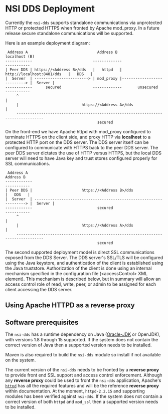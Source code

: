 # NSI DDS Deployment
Currently the `nsi-dds` supports standalone communications via unprotected HTTP or protected HTTPS when fronted by Apache mod_proxy.  In a future release secure standalone communications will be supported.

Here is an example deployment diagram:

```
 Address A                               Address B                               localhost (B)
------------                           -------------                             -----------
| Peer DDS | https://<Address B>/dds   |   httpd   | http://localhost:8401/dds   |   DDS   |
|  Server  | ------------------------> | mod_proxy |---------------------------> |  Server |
------------      secured              -------------       unsecured             -----------
     ^                                                                                |
     |                            https://<Address A>/dds                             |
     ----------------------------------------------------------------------------------
                                         secured
```
On the front-end we have Apache httpd with mod_proxy configured to terminate HTTPS on the client side, and proxy HTTP via **localhost** to a protected HTTP port on the DDS server.  The DDS server itself can be configured to communicate with HTTPS back to the peer DDS server.  The peer DDS server dictates the use of HTTP versus HTTPS, but the local DDS server will need to have Java key and trust stores configured properly for SSL communications.

```
 Address A                                                                        Address B
------------                                                                     -----------
| Peer DDS |                      https://<Address B>/dds                        |   DDS   |
|  Server  | ------------------------------------------------------------------> |  Server |
------------                             secured                                 -----------
     ^                                                                                |
     |                            https://<Address A>/dds                             |
     ----------------------------------------------------------------------------------
                                         secured
```
The second supported deployment model is direct SSL communications exposed from the DDS Server.  The DDS server's SSL/TLS will be configured using the Java keystore, and authentication of the client is established using the Java truststore.  Authorization of the client is done using an internal mechanism specified in the configuration file (\<accessControl\> XML element).  This mechanism is described below, but in summary will allow an access control role of read, write, peer, or admin to be assigned for each client accessing the DDS server.

## Using Apache HTTPD as a reverse proxy


## Software prerequisites
The `nsi-dds` has a runtime dependency on Java ([Oracle-JDK](https://jdk8.java.net/download.html) or OpenJDK), with versions 1.8 through 15 supported.  If the system does not contain the correct version of Java then a supported version needs to be installed. 

Maven is also required to build the `nsi-dds` module so install if not available on the system.

The current version of the `nsi-dds` needs to be fronted by a **reverse proxy** to provide front end SSL support and access control enforcement.  Although any **reverse proxy** could be used to front the `nsi-dds` application, Apache's [`httpd`](https://httpd.apache.org) has all the required features and will be the reference **reverse proxy** within documentation.  At the moment,  `httpd-2.2.15` and supporting modules has been verified against `nsi-dds`.  If the system does not contain a correct version of both `httpd` and `mod_ssl` then a supported version needs to be installed.
